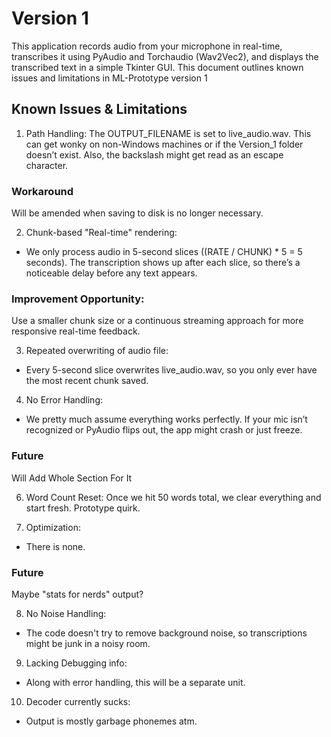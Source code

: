 # Version 1
This application records audio from your microphone in real-time, transcribes it using PyAudio and Torchaudio (Wav2Vec2), and displays the transcribed text in a simple Tkinter GUI. This document outlines known issues and limitations in ML-Prototype version 1
## Known Issues & Limitations

1. Path Handling:
The OUTPUT_FILENAME is set to live_audio.wav. This can get wonky on non-Windows machines or if the Version_1 folder doesn’t exist. Also, the backslash might get read as an escape character.
### Workaround
Will be amended when saving to disk is no longer necessary.

2. Chunk-based "Real-time" rendering:
* We only process audio in 5-second slices ((RATE / CHUNK) * 5 = 5 seconds). The transcription shows up after each slice, so there’s a noticeable delay before any text appears.
### Improvement Opportunity: 
Use a smaller chunk size or a continuous streaming approach for more responsive real-time feedback.

3. Repeated overwriting of audio file:
* Every 5-second slice overwrites live_audio.wav, so you only ever have the most recent chunk saved.

4. No Error Handling:
* We pretty much assume everything works perfectly. If your mic isn’t recognized or PyAudio flips out, the app might crash or just freeze.
### Future
Will Add Whole Section For It

6. Word Count Reset:
Once we hit 50 words total, we clear everything and start fresh. Prototype quirk.

7. Optimization:
* There is none.
### Future
Maybe "stats for nerds" output?

8. No Noise Handling:
* The code doesn't try to remove background noise, so transcriptions might be junk in a noisy room.

9. Lacking Debugging info:
* Along with error handling, this will be a separate unit.

10. Decoder currently sucks:
* Output is mostly garbage phonemes atm.